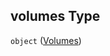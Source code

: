 ## volumes Type

`object` ([Volumes](fluence-properties-services-service-config-properties-overrides-module-overrides-properties-volumes.md))
